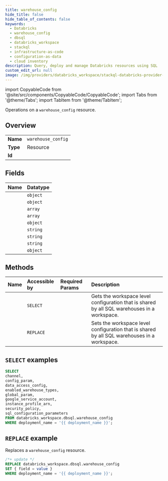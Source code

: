 ```yaml
---
title: warehouse_config
hide_title: false
hide_table_of_contents: false
keywords:
  - Databricks
  - warehouse_config
  - dbsql
  - databricks_workspace
  - stackql
  - infrastructure-as-code
  - configuration-as-data
  - cloud inventory
description: Query, deploy and manage Databricks resources using SQL
custom_edit_url: null
image: /img/providers/databricks_workspace/stackql-databricks-provider-featured-image.png
---
```


import CopyableCode from '@site/src/components/CopyableCode/CopyableCode';
import Tabs from '@theme/Tabs';
import TabItem from '@theme/TabItem';

Operations on a <code>warehouse_config</code> resource.  

## Overview
<table><tbody>
<tr><td><b>Name</b></td><td><code>warehouse_config</code></td></tr>
<tr><td><b>Type</b></td><td>Resource</td></tr>
<tr><td><b>Id</b></td><td><CopyableCode code="databricks_workspace.dbsql.warehouse_config" /></td></tr>
</tbody></table>

## Fields
| Name | Datatype |
|:-----|:---------|
| <CopyableCode code="channel" /> | `object` |
| <CopyableCode code="config_param" /> | `object` |
| <CopyableCode code="data_access_config" /> | `array` |
| <CopyableCode code="enabled_warehouse_types" /> | `array` |
| <CopyableCode code="global_param" /> | `object` |
| <CopyableCode code="google_service_account" /> | `string` |
| <CopyableCode code="instance_profile_arn" /> | `string` |
| <CopyableCode code="security_policy" /> | `string` |
| <CopyableCode code="sql_configuration_parameters" /> | `object` |

## Methods
| Name | Accessible by | Required Params | Description |
|:-----|:--------------|:----------------|:------------|
| <CopyableCode code="getworkspacewarehouseconfig" /> | `SELECT` | <CopyableCode code="deployment_name" /> | Gets the workspace level configuration that is shared by all SQL warehouses in a workspace. |
| <CopyableCode code="setworkspacewarehouseconfig" /> | `REPLACE` | <CopyableCode code="deployment_name" /> | Sets the workspace level configuration that is shared by all SQL warehouses in a workspace. |

## `SELECT` examples

```sql
SELECT
channel,
config_param,
data_access_config,
enabled_warehouse_types,
global_param,
google_service_account,
instance_profile_arn,
security_policy,
sql_configuration_parameters
FROM databricks_workspace.dbsql.warehouse_config
WHERE deployment_name = '{{ deployment_name }}';
```

## `REPLACE` example

Replaces a <code>warehouse_config</code> resource.

```sql
/*+ update */
REPLACE databricks_workspace.dbsql.warehouse_config
SET { field = value }
WHERE deployment_name = '{{ deployment_name }}';
```
